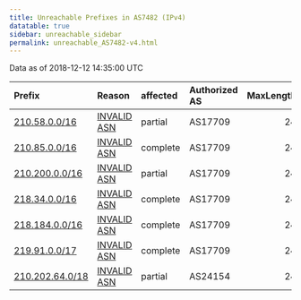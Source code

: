 ```yaml
---
title: Unreachable Prefixes in AS7482 (IPv4)
datatable: true
sidebar: unreachable_sidebar
permalink: unreachable_AS7482-v4.html
---
```


Data as of 2018-12-12 14:35:00 UTC


<div class="datatable-begin"></div>

| Prefix                                                   | Reason                                                                                                | affected   | Authorized AS   |   MaxLength | Anchor                                       |   unreachable /24s |
|:---------------------------------------------------------|:------------------------------------------------------------------------------------------------------|:-----------|:----------------|------------:|:---------------------------------------------|-------------------:|
| [210.58.0.0/16](https://stat.ripe.net/210.58.0.0/16)     | [INVALID ASN](https://rpki-validator.ripe.net/announcement-preview?asn=AS7482&prefix=210.58.0.0/16)   | partial    | AS17709         |          24 | [APNIC](unreachable_APNIC_RPKI_Root-v4.html) |                256 |
| [210.85.0.0/16](https://stat.ripe.net/210.85.0.0/16)     | [INVALID ASN](https://rpki-validator.ripe.net/announcement-preview?asn=AS7482&prefix=210.85.0.0/16)   | complete   | AS17709         |          24 | [APNIC](unreachable_APNIC_RPKI_Root-v4.html) |                256 |
| [210.200.0.0/16](https://stat.ripe.net/210.200.0.0/16)   | [INVALID ASN](https://rpki-validator.ripe.net/announcement-preview?asn=AS7482&prefix=210.200.0.0/16)  | partial    | AS17709         |          24 | [APNIC](unreachable_APNIC_RPKI_Root-v4.html) |                256 |
| [218.34.0.0/16](https://stat.ripe.net/218.34.0.0/16)     | [INVALID ASN](https://rpki-validator.ripe.net/announcement-preview?asn=AS7482&prefix=218.34.0.0/16)   | complete   | AS17709         |          24 | [APNIC](unreachable_APNIC_RPKI_Root-v4.html) |                256 |
| [218.184.0.0/16](https://stat.ripe.net/218.184.0.0/16)   | [INVALID ASN](https://rpki-validator.ripe.net/announcement-preview?asn=AS7482&prefix=218.184.0.0/16)  | complete   | AS17709         |          24 | [APNIC](unreachable_APNIC_RPKI_Root-v4.html) |                256 |
| [219.91.0.0/17](https://stat.ripe.net/219.91.0.0/17)     | [INVALID ASN](https://rpki-validator.ripe.net/announcement-preview?asn=AS7482&prefix=219.91.0.0/17)   | complete   | AS17709         |          24 | [APNIC](unreachable_APNIC_RPKI_Root-v4.html) |                128 |
| [210.202.64.0/18](https://stat.ripe.net/210.202.64.0/18) | [INVALID ASN](https://rpki-validator.ripe.net/announcement-preview?asn=AS7482&prefix=210.202.64.0/18) | partial    | AS24154         |          24 | [APNIC](unreachable_APNIC_RPKI_Root-v4.html) |                 64 |

<div class="datatable-end"></div>